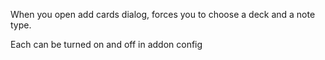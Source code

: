 When you open add cards dialog, forces you to choose a deck and a note type.

Each can be turned on and off in addon config